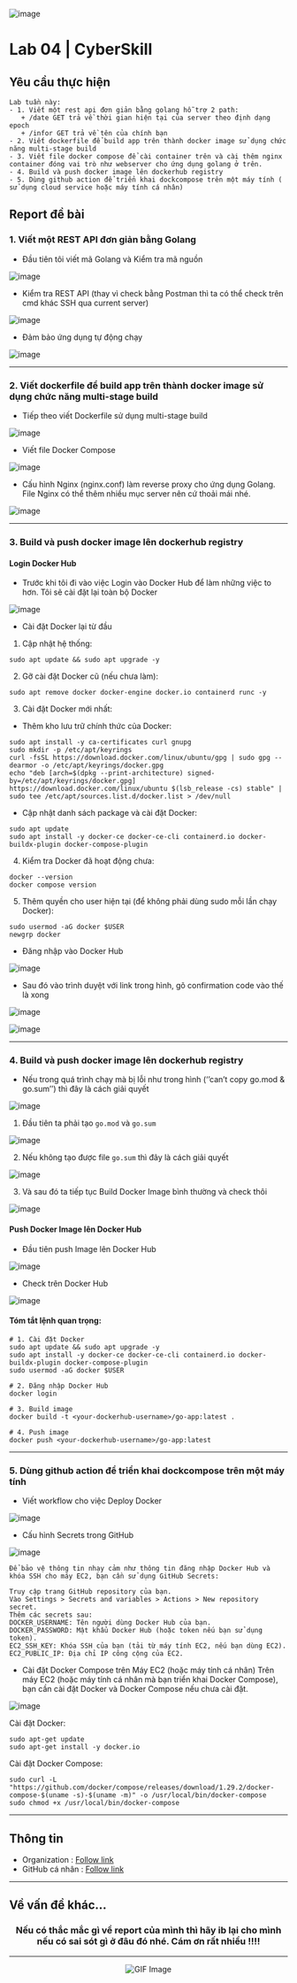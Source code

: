 ![image](https://github.com/user-attachments/assets/c323ce84-8d14-4ba6-b14a-4c4f1084af34)
# Lab 04 | CyberSkill
## Yêu cầu thực hiện 
```
Lab tuần này:
- 1. Viết một rest api đơn giản bằng golang hỗ trợ 2 path:
   + /date GET trả về thời gian hiện tại của server theo định dạng epoch
   + /infor GET trả về tên của chính bạn
- 2. Viết dockerfile để build app trên thành docker image sử dụng chức năng multi-stage build
- 3. Viết file docker compose để cài container trên và cài thêm nginx container đóng vai trò như webserver cho ứng dụng golang ở trên.
- 4. Build và push docker image lên dockerhub registry
- 5. Dùng github action để triển khai dockcompose trên một máy tính ( sử dụng cloud service hoặc máy tính cá nhân)
```
## Report đề bài
### 1. Viết một REST API đơn giản bằng Golang
- Đầu tiên tôi viết mã Golang và Kiểm tra mã nguồn

![image](https://github.com/user-attachments/assets/6a135f10-5afe-4003-a546-a309521b16cc)

- Kiểm tra REST API (thay vì check bằng Postman thì ta có thể check trên cmd khác SSH qua current server)

![image](https://github.com/user-attachments/assets/dd2748ad-e94c-48f3-8cc6-01ec0f0025df)

- Đảm bảo ứng dụng tự động chạy

![image](https://github.com/user-attachments/assets/63ca173a-0232-4a9c-a069-748529762067)

---

### 2. Viết dockerfile để build app trên thành docker image sử dụng chức năng multi-stage build
- Tiếp theo viết Dockerfile sử dụng multi-stage build

![image](https://github.com/user-attachments/assets/cad680f7-f087-43ff-9767-406dba7f17cb)

- Viết file Docker Compose

![image](https://github.com/user-attachments/assets/4732108e-ded3-485a-983f-aa15e062877c)

- Cấu hình Nginx (nginx.conf) làm reverse proxy cho ứng dụng Golang. File Nginx có thể thêm nhiều mục server nên cứ thoải mái nhé.

![image](https://github.com/user-attachments/assets/db7cbe82-b334-4b95-af0b-9651ddefe8a6)

---

### 3. Build và push docker image lên dockerhub registry
#### Login Docker Hub

- Trước khi tôi đi vào việc Login vào Docker Hub để làm những việc to hơn. Tôi sẽ cài đặt lại toàn bộ Docker

![image](https://github.com/user-attachments/assets/f2744a09-1c4c-4693-b2bf-797c741c2973)

- Cài đặt Docker lại từ đầu

1.	Cập nhật hệ thống:
```
sudo apt update && sudo apt upgrade -y
```

2.	Gỡ cài đặt Docker cũ (nếu chưa làm):
```
sudo apt remove docker docker-engine docker.io containerd runc -y
```

3.	Cài đặt Docker mới nhất:
*	Thêm kho lưu trữ chính thức của Docker:
```
sudo apt install -y ca-certificates curl gnupg
sudo mkdir -p /etc/apt/keyrings
curl -fsSL https://download.docker.com/linux/ubuntu/gpg | sudo gpg --dearmor -o /etc/apt/keyrings/docker.gpg
echo "deb [arch=$(dpkg --print-architecture) signed-by=/etc/apt/keyrings/docker.gpg] https://download.docker.com/linux/ubuntu $(lsb_release -cs) stable" | sudo tee /etc/apt/sources.list.d/docker.list > /dev/null
```
*	Cập nhật danh sách package và cài đặt Docker:
```
sudo apt update
sudo apt install -y docker-ce docker-ce-cli containerd.io docker-buildx-plugin docker-compose-plugin
```
4.	Kiểm tra Docker đã hoạt động chưa:
```
docker --version
docker compose version
```
5.	Thêm quyền cho user hiện tại (để không phải dùng sudo mỗi lần chạy Docker):
```
sudo usermod -aG docker $USER
newgrp docker
```

- Đăng nhập vào Docker Hub

![image](https://github.com/user-attachments/assets/3cae7f4e-9cc2-49ab-a088-a60616599de8)

- Sau đó vào trình duyệt với link trong hình, gõ confirmation code vào thế là xong

![image](https://github.com/user-attachments/assets/2511054d-3b1a-4464-ac92-63746b21b5f5)

![image](https://github.com/user-attachments/assets/d692f8f4-d842-4e2a-b24b-505b41700bae)

---

### 4. Build và push docker image lên dockerhub registry
- Nếu trong quá trình chạy mà bị lỗi như trong hình (‘’can’t copy go.mod & go.sum’’) thì đây là cách giải quyết

![image](https://github.com/user-attachments/assets/bf16754b-d168-4abe-99f2-2ffd98d8644b)

1. Đầu tiên ta phải tạo ```go.mod``` và ```go.sum```

![image](https://github.com/user-attachments/assets/96e83208-24f4-4dbb-b55e-632cebfe0249)

2. Nếu không tạo được file ```go.sum``` thì đây là cách giải quyết

![image](https://github.com/user-attachments/assets/5f0fdc3a-5155-43d8-a80d-1c707c662330)

3. Và sau đó ta tiếp tục Build Docker Image bình thường và check thôi 

![image](https://github.com/user-attachments/assets/395d30c5-258a-4a50-8b18-1c6ad6b482f9)

#### Push Docker Image lên Docker Hub
- Đầu tiên push Image lên Docker Hub

![image](https://github.com/user-attachments/assets/1efd610c-a9fb-42cc-a1bc-66f4ba170b89)

- Check trên Docker Hub

![image](https://github.com/user-attachments/assets/0c25ec59-41d5-4956-b3a5-62f928e80d05)

#### Tóm tắt lệnh quan trọng:
```
# 1. Cài đặt Docker
sudo apt update && sudo apt upgrade -y
sudo apt install -y docker-ce docker-ce-cli containerd.io docker-buildx-plugin docker-compose-plugin
sudo usermod -aG docker $USER

# 2. Đăng nhập Docker Hub
docker login

# 3. Build image
docker build -t <your-dockerhub-username>/go-app:latest .

# 4. Push image
docker push <your-dockerhub-username>/go-app:latest
```

---

### 5. Dùng github action để triển khai dockcompose trên một máy tính
- Viết workflow cho việc Deploy Docker 

![image](https://github.com/user-attachments/assets/cd926cd7-d881-4fb1-8d7a-650b777e1da9)

- Cấu hình Secrets trong GitHub

![image](https://github.com/user-attachments/assets/b4e104bc-c27a-4740-93a5-fad667298434)

```
Để bảo vệ thông tin nhạy cảm như thông tin đăng nhập Docker Hub và khóa SSH cho máy EC2, bạn cần sử dụng GitHub Secrets:

Truy cập trang GitHub repository của bạn.
Vào Settings > Secrets and variables > Actions > New repository secret.
Thêm các secrets sau:
DOCKER_USERNAME: Tên người dùng Docker Hub của bạn.
DOCKER_PASSWORD: Mật khẩu Docker Hub (hoặc token nếu bạn sử dụng token).
EC2_SSH_KEY: Khóa SSH của bạn (tải từ máy tính EC2, nếu bạn dùng EC2).
EC2_PUBLIC_IP: Địa chỉ IP công cộng của EC2.
```

- Cài đặt Docker Compose trên Máy EC2 (hoặc máy tính cá nhân)
Trên máy EC2 (hoặc máy tính cá nhân mà bạn triển khai Docker Compose), bạn cần cài đặt Docker và Docker Compose nếu chưa cài đặt.

![image](https://github.com/user-attachments/assets/520c8ea8-c661-4115-b501-47aa829bba79)

Cài đặt Docker:
```
sudo apt-get update
sudo apt-get install -y docker.io
```
Cài đặt Docker Compose:
```
sudo curl -L "https://github.com/docker/compose/releases/download/1.29.2/docker-compose-$(uname -s)-$(uname -m)" -o /usr/local/bin/docker-compose
sudo chmod +x /usr/local/bin/docker-compose
```



---

## Thông tin 
 - Organization : [Follow link](https://github.com/cyberskill-world)
 - GitHub cá nhân : [Follow link](https://github.com/uziii2208)

---

## Về vấn đề khác...

<div align="center">
<h3 align="center">Nếu có thắc mắc gì về report của mình thì hãy ib lại cho mình nếu có sai sót gì ở đâu đó nhé. Cám ơn rất nhiều !!!!</h3>
<div>

---

 <!-- Support Me --> 
<div align="center">
    <img src="https://github.com/user-attachments/assets/f6a6e4e5-50e6-41d1-81b8-986edaa1a30e" alt="GIF Image">
</div>

